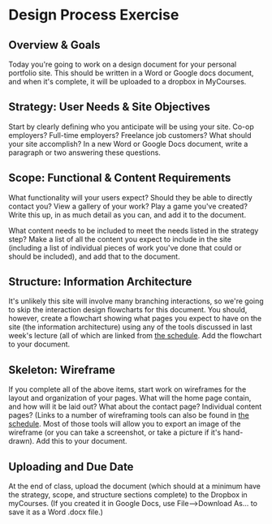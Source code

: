 # Design Process Exercise

## Overview & Goals
Today you're going to work on a design document for your personal portfolio site. This should be written in a Word or Google docs document, and when it's complete, it will be uploaded to a dropbox in MyCourses. 

## Strategy: User Needs & Site Objectives
Start by clearly defining who you anticipate will be using your site. Co-op employers? Full-time employers? Freelance job customers? What should your site accomplish? In a new Word or Google Docs document, write a paragraph or two answering these questions. 

## Scope: Functional & Content Requirements
What functionality will your users expect? Should they be able to directly contact you? View a gallery of your work? Play a game you've created? Write this up, in as much detail as you can, and add it to the document. 

What content needs to be included to meet the needs listed in the strategy step? Make a list of all the content you expect to include in the site (including a list of individual pieces of work you've done that could or should be included), and add that to the document. 

## Structure: Information Architecture
It's unlikely this site will involve many branching interactions, so we're going to skip the interaction design flowcharts for this document. You should, however, create a flowchart showing what pages you expect to have on the site (the information architecture) using any of the tools discussed in last week's lecture (all of which are linked from [the schedule](../../Schedule.md#week3). Add the flowchart to your document. 

## Skeleton: Wireframe
If you complete all of the above items, start work on wireframes for the layout and organization of your pages. What will the home page contain, and how will it be laid out? What about the contact page? Individual content pages? (Links to a number of wireframing tools can also be found in [the schedule](../../Schedule.md#week3). Most of those tools will allow you to export an image of the wireframe (or you can take a screenshot, or take a picture if it's hand-drawn). Add this to your document. 

## Uploading and Due Date
At the end of class, upload the document (which should at a minimum have the strategy, scope, and structure sections complete) to the Dropbox in myCourses. (If you created it in Google Docs, use File-->Download As... to save it as a Word .docx file.) 